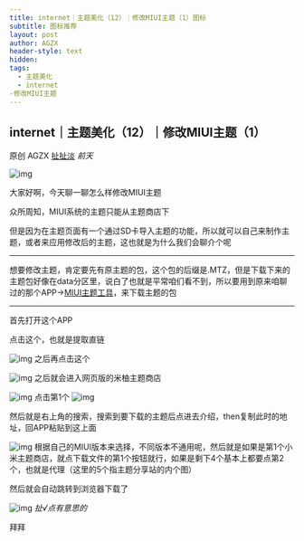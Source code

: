 ```yaml
---
title: internet｜主题美化（12）｜修改MIUI主题（1）图标
subtitle: 图标推荐
layout: post
author: AGZX
header-style: text
hidden: 
tags:
  - 主题美化
  - internet
-修改MIUI主题
---
```


## internet｜主题美化（12）｜修改MIUI主题（1）

原创 AGZX [扯扯淡](javascript:void(0);) *前天*

![img](https://mmbiz.qpic.cn/mmbiz_gif/tMsLbdfwxoM12GmQGZYFy7azn1RM2Izncuqicg2azuCibJyPB4QUKslUmRtlYYXibScaxKCGx7ebczkJLq5mQWhJg/640?wx_fmt=gif&tp=webp&wxfrom=5&wx_lazy=1)

大家好啊，今天聊一聊怎么样修改MIUI主题

众所周知，MIUI系统的主题只能从主题商店下

但是因为在主题页面有一个通过SD卡导入主题的功能，所以就可以自己来制作主题，或者来应用修改后的主题，这也就是为什么我们会聊介个呢

------

想要修改主题，肯定要先有原主题的包，这个包的后缀是.MTZ，但是下载下来的主题包好像在data分区里，说白了也就是平常咱们看不到，所以要用到原来咱聊过的那个APP→[MIUI主题工具](https://mp.weixin.qq.com/s?__biz=MzI4Nzc2MzA3OQ==&mid=2247484145&idx=1&sn=2502b00ddb630c7fb34b8b0cad2eb162&scene=21#wechat_redirect)，来下载主题的包

------

首先打开这个APP

点击这个，也就是提取直链

![img](https://mmbiz.qpic.cn/mmbiz_jpg/tMsLbdfwxoM9RHATZlVkQFYj0t3vYO24wSm56mib90iakOPCAfY1dYy30pLfMvibzTzCKXrHicghhrYFEZxIc7VTiaw/640?wx_fmt=jpeg&tp=webp&wxfrom=5&wx_lazy=1&wx_co=1)
之后再点击这个

![img](https://mmbiz.qpic.cn/mmbiz_jpg/tMsLbdfwxoM9RHATZlVkQFYj0t3vYO24uWialUgZIlYs5p7C40ygojlBogKSCAAbCL40uiaBgZLwcAjRzajRhfQg/640?wx_fmt=jpeg&tp=webp&wxfrom=5&wx_lazy=1&wx_co=1)
之后就会进入网页版的米柚主题商店

![img](https://mmbiz.qpic.cn/mmbiz_jpg/tMsLbdfwxoM9RHATZlVkQFYj0t3vYO24oY71lg5CDJqBpYd9QjyBcDiciaia2NuY4ASPiaedHbdWAavXabO92zgOVw/640?wx_fmt=jpeg&tp=webp&wxfrom=5&wx_lazy=1&wx_co=1)
点击第1个
![img](https://mmbiz.qpic.cn/mmbiz_jpg/tMsLbdfwxoM9RHATZlVkQFYj0t3vYO24IMFHwcY8jDic3l2IrZSSnVGF7NKF4K93M89qicdYtCcJsSgAnybkiakGQ/640?wx_fmt=jpeg&tp=webp&wxfrom=5&wx_lazy=1&wx_co=1)



然后就是右上角的搜索，搜索到要下载的主题后点进去介绍，then复制此时的地址，回APP粘贴到这上面

![img](https://mmbiz.qpic.cn/mmbiz_jpg/tMsLbdfwxoM9RHATZlVkQFYj0t3vYO24WP5gM4JyUvBHbNRGpMMUvPXLjJmLwz4CgDoNiaIIicyOgbq4nDL4P4lw/640?wx_fmt=jpeg&tp=webp&wxfrom=5&wx_lazy=1&wx_co=1)
根据自己的MIUI版本来选择，不同版本不通用呢，然后就是如果是第1个小米主题商店，就点下载文件的第1个按钮就行，如果是剩下4个基本上都要点第2个，也就是代理（这里的5个指主题分享站的内个图）

然后就会自动跳转到浏览器下载了



![img](https://mmbiz.qpic.cn/mmbiz_jpg/tMsLbdfwxoPvhibcLnC5hTcXqKITTp19Os0eaE28ibFHd1diborCdq4BOb32R37jcoPQmJibxk3ibbS3xQp2L4TXicvg/640?wx_fmt=jpeg&tp=webp&wxfrom=5&wx_lazy=1&wx_co=1)
*扯√点有意思的*

拜拜